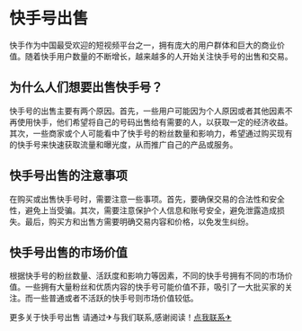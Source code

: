# 快手号出售

快手作为中国最受欢迎的短视频平台之一，拥有庞大的用户群体和巨大的商业价值。随着快手用户数量的不断增长，越来越多的人开始关注快手号的出售和交易。

## 为什么人们想要出售快手号？

快手号的出售主要有两个原因。首先，一些用户可能因为个人原因或者其他因素不再使用快手，他们希望将自己的号码出售给有需要的人，以获取一定的经济收益。其次，一些商家或个人可能看中了快手号的粉丝数量和影响力，希望通过购买现有的快手号来快速获取流量和曝光度，从而推广自己的产品或服务。

## 快手号出售的注意事项

在购买或出售快手号时，需要注意一些事项。首先，要确保交易的合法性和安全性，避免上当受骗。其次，需要注意保护个人信息和账号安全，避免泄露造成损失。最后，购买方和出售方需要明确交易内容和价格，以免发生纠纷。

## 快手号出售的市场价值

根据快手号的粉丝数量、活跃度和影响力等因素，不同的快手号拥有不同的市场价值。一些拥有大量粉丝和优质内容的快手号可能价值不菲，吸引了一大批买家的关注。而一些普通或者不活跃的快手号则市场价值较低。

更多关于快手号出售 请通过✈与我们联系,感谢阅读！[点我联系✈](https://data.k02.cc)